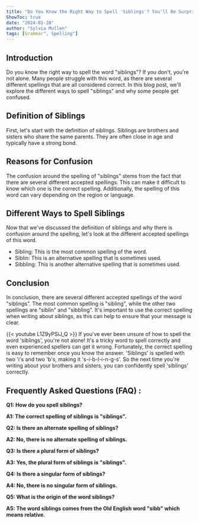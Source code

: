 ```yaml
---
title: "Do You Know the Right Way to Spell 'Siblings'? You'll Be Surprised!"
ShowToc: true 
date: "2024-01-28"
author: "Sylvia Mullen" 
tags: [Grammar", Spelling"]
---
```

## Introduction

Do you know the right way to spell the word "siblings"? If you don't, you're not alone. Many people struggle with this word, as there are several different spellings that are all considered correct. In this blog post, we'll explore the different ways to spell "siblings" and why some people get confused.

## Definition of Siblings

First, let's start with the definition of siblings. Siblings are brothers and sisters who share the same parents. They are often close in age and typically have a strong bond.

## Reasons for Confusion

The confusion around the spelling of "siblings" stems from the fact that there are several different accepted spellings. This can make it difficult to know which one is the correct spelling. Additionally, the spelling of this word can vary depending on the region or language.

## Different Ways to Spell Siblings

Now that we've discussed the definition of siblings and why there is confusion around the spelling, let's look at the different accepted spellings of this word.

* Sibling: This is the most common spelling of the word.
* Siblin: This is an alternative spelling that is sometimes used.
* Sibbling: This is another alternative spelling that is sometimes used.

## Conclusion

In conclusion, there are several different accepted spellings of the word "siblings". The most common spelling is "sibling", while the other two spellings are "siblin" and "sibbling". It's important to use the correct spelling when writing about siblings, as this can help to ensure that your message is clear.

{{< youtube L1Z9yPSiJ_Q >}} 
If you've ever been unsure of how to spell the word 'siblings', you're not alone! It's a tricky word to spell correctly and even experienced spellers can get it wrong. Fortunately, the correct spelling is easy to remember once you know the answer. 'Siblings' is spelled with two 'i's and two 'b's, making it 's-i-b-l-i-n-g-s'. So the next time you're writing about your brothers and sisters, you can confidently spell 'siblings' correctly.

## Frequently Asked Questions (FAQ) :
**Q1: How do you spell siblings?**

**A1: The correct spelling of siblings is "siblings".**

**Q2: Is there an alternate spelling of siblings?**

**A2: No, there is no alternate spelling of siblings.**

**Q3: Is there a plural form of siblings?**

**A3: Yes, the plural form of siblings is "siblings".**

**Q4: Is there a singular form of siblings?**

**A4: No, there is no singular form of siblings.**

**Q5: What is the origin of the word siblings?**

**A5: The word siblings comes from the Old English word "sibb" which means relative.**





